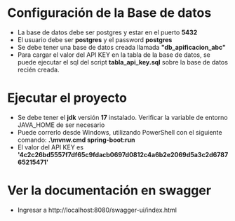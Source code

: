 # Configuración de la Base de datos
- La base de datos debe ser postgres y estar en el puerto **5432**
- El usuario debe ser **postgres** y el password **postgres**
- Se debe tener una base de datos creada llamada **"db_apificacion_abc"**
- Para cargar el valor del API KEY en la tabla de la base de datos, se puede ejecutar el sql del script **tabla_api_key.sql** sobre la base de datos recién creada.

# Ejecutar el proyecto
- Se debe tener el **jdk** versión **17** instalado. Verificar la variable de entorno JAVA_HOME de ser necesario
- Puede correrlo desde Windows, utilizando PowerShell con el siguiente comando: **.\mvnw.cmd spring-boot:run**
- El valor del API KEY es **'4c2c26bd5557f7df65c9fdacb0697d0812c4a6b2e2069d5a3c2d678765215471'**

# Ver la documentación en swagger
- Ingresar a http://localhost:8080/swagger-ui/index.html